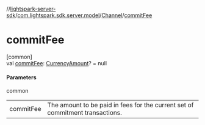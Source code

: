 //[lightspark-server-sdk](../../../index.md)/[com.lightspark.sdk.server.model](../index.md)/[Channel](index.md)/[commitFee](commit-fee.md)

# commitFee

[common]\
val [commitFee](commit-fee.md): [CurrencyAmount](../-currency-amount/index.md)? = null

#### Parameters

common

| | |
|---|---|
| commitFee | The amount to be paid in fees for the current set of commitment transactions. |
